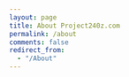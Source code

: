 ```yaml
---
layout: page
title: About Project240z.com
permalink: /about
comments: false
redirect_from: 
  - "/About"
---
```


